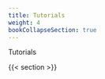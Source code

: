 ```yaml
---
title: Tutorials
weight: 4
bookCollapseSection: true
---
```


Tutorials

<!--more-->

{{< section >}}
